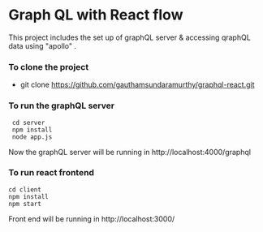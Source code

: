 # Graph QL with React flow

This project includes the set up of graphQL server & accessing qraphQL data using "apollo" .

### To clone the project
* git clone https://github.com/gauthamsundaramurthy/graphql-react.git

### To run the graphQL server 
```
 cd server
 npm install
 node app.js
```

Now the graphQL server will be running in http://localhost:4000/graphql


### To run react frontend 
```
cd client
npm install
npm start 
```

Front end will be running in http://localhost:3000/
